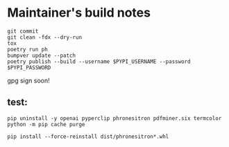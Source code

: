 # Maintainer's build notes

```
git commit 
git clean -fdx --dry-run
tox
poetry run ph
bumpver update --patch
poetry publish --build --username $PYPI_USERNAME --password $PYPI_PASSWORD

```
gpg sign soon!

## test:
```
pip uninstall -y openai pyperclip phronesitron pdfminer.six termcolor
python -m pip cache purge

pip install --force-reinstall dist/phronesitron*.whl
```
